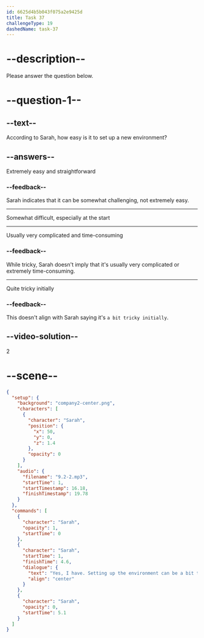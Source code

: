 ```yaml
---
id: 6625d4b5b043f075a2e9425d
title: Task 37
challengeType: 19
dashedName: task-37
---
```


<!-- (Audio) Sarah: Yes, I have. Setting up the environment can be a bit tricky initially. -->

# --description--

Please answer the question below.

# --question-1--

## --text--

According to Sarah, how easy is it to set up a new environment?

## --answers--

Extremely easy and straightforward

### --feedback--

Sarah indicates that it can be somewhat challenging, not extremely easy.

---

Somewhat difficult, especially at the start

---

Usually very complicated and time-consuming

### --feedback--

While tricky, Sarah doesn't imply that it's usually very complicated or extremely time-consuming.

---

Quite tricky initially

### --feedback--

This doesn't align with Sarah saying it's `a bit tricky initially`.

## --video-solution--

2

# --scene--

```json
{
  "setup": {
    "background": "company2-center.png",
    "characters": [
      {
        "character": "Sarah",
        "position": {
          "x": 50,
          "y": 0,
          "z": 1.4
        },
        "opacity": 0
      }
    ],
    "audio": {
      "filename": "9.2-2.mp3",
      "startTime": 1,
      "startTimestamp": 16.18,
      "finishTimestamp": 19.78
    }
  },
  "commands": [
    {
      "character": "Sarah",
      "opacity": 1,
      "startTime": 0
    },
    {
      "character": "Sarah",
      "startTime": 1,
      "finishTime": 4.6,
      "dialogue": {
        "text": "Yes, I have. Setting up the environment can be a bit tricky initially.",
        "align": "center"
      }
    },
    {
      "character": "Sarah",
      "opacity": 0,
      "startTime": 5.1
    }
  ]
}
```
